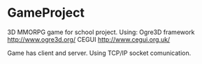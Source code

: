 GameProject
===========

3D MMORPG game for school project.
Using:
Ogre3D framework http://www.ogre3d.org/
CEGUI http://www.cegui.org.uk/

Game has client and server.
Using TCP/IP socket comunication.

